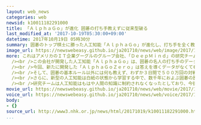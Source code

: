 ```yaml
---
layout: web_news
categories: web
newsid: k10011182291000
title: 「ＡｌｐｈａＧｏ」が進化 囲碁の打ち手教えずに従来型破る
last_modified_at: '2017-10-19T05:30:00+09:00'
datetime: 2017年10月19日 05時30分
summary: 囲碁のトップ棋士に勝った人工知能「ＡｌｐｈａＧｏ」が進化し、打ち手を全く教えずに白紙の状態から学習して従来型の人工知能を破ったと開発した会社が発表し、人工知能はもはや人間の知識に制約されなくなったとしています。
image_url: https://newswebeasy.github.io/ja201710/news/web/image/2017/10/19/K10011182291_1710190529_1710190530_01_03.jpg
more: これはアメリカのＩＴ企業グーグルのグループ会社、「ＤｅｅｐＭｉｎｄ」の研究チームが、１８日付のイギリスの科学雑誌、「ネイチャー」で発表したものです。<br
  /><br />この会社が開発した人工知能「ＡｌｐｈａＧｏ」は、囲碁の名人の打ち手のデータを基に学習を重ね、ことし世界最強とされる中国のトップ棋士を破り、大きな話題となりました。<br
  /><br />今回、新たに開発した「ＡｌｐｈａＧｏＺｅｒｏ」は答えを導くデータがなくても、人工知能がみずから試行錯誤を繰り返して、よりよい答えにたどり着く、「強化学習」という手法を取り入れたということです。<br
  /><br />そして、囲碁の基本ルール以外には何も教えず、わずか３日間で５００万回の対戦をひとりでに繰り返して強さを身につけた結果、トップ棋士を破った従来型の人工知能に圧勝したということです。<br
  /><br />さらに、新型の人工知能は白紙の状態から学習する中で、数千年におよぶ囲碁の歴史で人間が編み出してきた「定石」と呼ばれる、最善の手をいくつも思いついただけでなく、全く新しい「定石」を生み出したとしています。<br
  /><br />研究チームは人工知能はもはや人間の知識に制約されなくなったとしており、今後、地球温暖化対策や医療システムの改善など、さまざまな課題の解決に役立てられるとしています。
movie_url: https://newswebeasy.github.io/ja201710/news/web/movie/2017/10/19/k10011182291_201710190529_201710190530.mp4
voice_url: https://newswebeasy.github.io/ja201710/news/web/voice/2017/10/19/k10011182291_201710190529_201710190530.mp3
body:
- {}
source_url: http://www3.nhk.or.jp/news/html/20171019/k10011182291000.html
...
```

